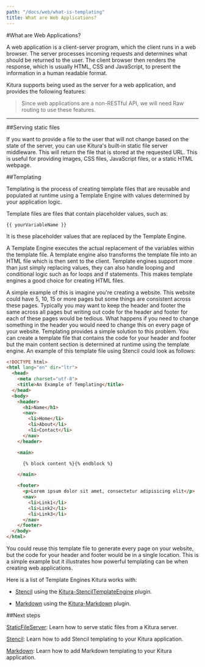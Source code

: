 ```yaml
---
path: "/docs/web/what-is-templating"
title: What are Web Applications?
---
```


#What are Web Applications?

A web application is a client-server program, which the client runs in a web browser. The server processes incoming requests and determines what should be returned to the user. The client browser then renders the response, which is usually HTML, CSS and JavaScript, to present the information in a human readable format.

Kitura supports being used as the server for a web application, and provides the following features:

> Since web applications are a non-RESTful API, we will need Raw routing to use these features.

---

##Serving static files

If you want to provide a file to the user that will not change based on the state of the server, you can use Kitura's built-in static file server middleware. This will return the file that is stored at the requested URL. This is useful for providing images, CSS files, JavaScript files, or a static HTML webpage.

##Templating

Templating is the process of creating template files that are reusable and populated at runtime using a Template Engine with values determined by your application logic.

Template files are files that contain placeholder values, such as:

```
{{ yourVariableName }}
```

It is these placeholder values that are replaced by the Template Engine.

A Template Engine executes the actual replacement of the variables within the template file. A template engine also transforms the template file into an HTML file which is then sent to the client. Template engines support more than just simply replacing values, they can also handle looping and conditional logic such as for loops and if statements. This makes template engines a good choice for creating HTML files.

A simple example of this is imagine you're creating a website. This website could have 5, 10, 15 or more pages but some things are consistent across these pages. Typically you may want to keep the header and footer the same across all pages but writing out code for the header and footer for each of these pages would be tedious. What happens if you need to change something in the header you would need to change this on every page of your website. Templating provides a simple solution to this problem. You can create a template file that contains the code for your header and footer but the main content section is determined at runtime using the template engine. An example of this template file using Stencil could look as follows:

```html
<!DOCTYPE html>
<html lang="en" dir="ltr">
  <head>
    <meta charset="utf-8">
    <title>An Example of Templating</title>
  </head>
  <body>
    <header>
      <h1>Name</h1>
      <nav>
        <li>Home</li>
        <li>About</li>
        <li>Contact</li>
      </nav>
    </header>

    <main>

      {% block content %}{% endblock %}

    </main>

    <footer>
      <p>Lorem ipsum dolor sit amet, consectetur adipisicing elit</p>
      <nav>
        <li>Link1</li>
        <li>Link2</li>
        <li>Link3</li>
      </nav>
    </footer>
  </body>
</html>
```

You could reuse this template file to generate every page on your website, but the code for your header and footer would be in a single location. This is a simple example but it illustrates how powerful templating can be when creating web applications.

Here is a list of Template Engines Kitura works with:

- [Stencil](https://github.com/stencilproject/Stencil) using the [Kitura-StencilTemplateEngine](https://github.com/Kitura-Next/Kitura-StencilTemplateEngine) plugin.

- [Markdown](https://daringfireball.net/projects/markdown/) using the [Kitura-Markdown](https://github.com/Kitura-Next/Kitura-Markdown) plugin.

##Next steps

[StaticFileServer](./static-file-server): Learn how to serve static files from a Kitura server.

[Stencil](./stencil): Learn how to add Stencil templating to your Kitura application.

[Markdown](./markdown): Learn how to add Markdown templating to your Kitura application.
